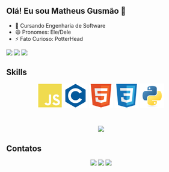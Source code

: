 ## Olá! Eu sou Matheus Gusmão 👋

- 🌱 Cursando Engenharia de Software
- 😄 Pronomes: Ele/Dele
- ⚡ Fato Curioso: PotterHead

![](https://github-profile-summary-cards.vercel.app/api/cards/profile-details?username=gusmaomath&theme=aura)
![](https://github-profile-summary-cards.vercel.app/api/cards/stats?username=gusmaomath&theme=aura) 
![](https://github-profile-summary-cards.vercel.app/api/cards/productive-time?username=gusmaomath&theme=aura)
  
## Skills

<p align=center>
  <img alt="Rafa-Js" width="64" src="https://raw.githubusercontent.com/devicons/devicon/master/icons/javascript/javascript-plain.svg">
  <img alt="Rafa-c" width="64" src="https://raw.githubusercontent.com/devicons/devicon/master/icons/c/c-plain.svg">
  <img alt="Rafa-HTML" width="64" src="https://raw.githubusercontent.com/devicons/devicon/master/icons/html5/html5-original.svg">
  <img alt="Rafa-CSS" width="64" src="https://raw.githubusercontent.com/devicons/devicon/master/icons/css3/css3-original.svg">
  <img alt="Rafa-Python" width="64" src="https://raw.githubusercontent.com/devicons/devicon/master/icons/python/python-original.svg">
</p>

&nbsp;
<p align=center>
<img src="https://i.gifer.com/6kX.gif" width=512px />
</p>

## Contatos

<div align=center> 
  <a href="https://instagram.com/matheusgusmao_" target="_blank"><img src="https://img.shields.io/badge/-Instagram-%23E4405F?style=for-the-badge&logo=instagram&logoColor=white" target="_blank"></a>
  <a href = "contatogusmaomath@gmail.com"><img src="https://img.shields.io/badge/-Gmail-%23333?style=for-the-badge&logo=gmail&logoColor=white" target="_blank"></a>
  <a href="https://www.linkedin.com/in/-45875016a" target="_blank"><img src="https://img.shields.io/badge/-LinkedIn-%230077B5?style=for-the-badge&logo=linkedin&logoColor=white" target="_blank"></a> 
</div>
